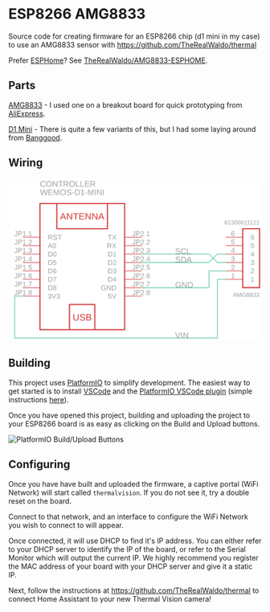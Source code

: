# ESP8266 AMG8833

Source code for creating firmware for an ESP8266 chip (d1 mini in my case) to use an AMG8833 sensor with https://github.com/TheRealWaldo/thermal

Prefer [ESPHome](https://esphome.io)?  See [TheRealWaldo/AMG8833-ESPHOME](https://github.com/TheRealWaldo/AMG8833-ESPHOME).

## Parts

[AMG8833](https://industry.panasonic.eu/components/sensors/industrial-sensors/grid-eye/amg88xx-high-performance-type/amg8833-amg8833) - I used one on a breakout board for quick prototyping from [AliExpress](https://www.aliexpress.com/item/1005001585288156.html?spm=a2g0s.9042311.0.0.27424c4dmuBfsJ).

[D1 Mini](https://www.wemos.cc/en/latest/d1/d1_mini.html) - There is quite a few variants of this, but I had some laying around from [Banggood](https://www.banggood.com/Geekcreit-D1-Mini-V3_0_0-WIFI-Internet-Of-Things-Development-Board-Based-ESP8266-4MB-MicroPython-Nodemcu-p-1264245.html?cur_warehouse=CN&ID=522225).
## Wiring

![Schematic](schematic.png)

## Building

This project uses [PlatformIO](https://platformio.org/) to simplify development.  The easiest way to get started is to install [VSCode](https://code.visualstudio.com/) and the [PlatformIO VSCode plugin](https://marketplace.visualstudio.com/items?itemName=platformio.platformio-ide) (simple instructions [here](https://platformio.org/install/ide?install=vscode)).

Once you have opened this project, building and uploading the project to your ESP8266 board is as easy as clicking on the Build and Upload buttons.

![PlatformIO Build/Upload Buttons](https://docs.platformio.org/en/latest/_images/platformio-ide-vscode-build-project.png)

## Configuring

Once you have have built and uploaded the firmware, a captive portal (WiFi Network) will start called `thermalvision`.  If you do not see it, try a double reset on the board.  

Connect to that network, and an interface to configure the WiFi Network you wish to connect to will appear.

Once connected, it will use DHCP to find it's IP address.  You can either refer to your DHCP server to identify the IP of the board, or refer to the Serial Monitor which will output the current IP.  We highly recommend you register the MAC address of your board with your DHCP server and give it a static IP.

Next, follow the instructions at https://github.com/TheRealWaldo/thermal to connect Home Assistant to your new Thermal Vision camera!

